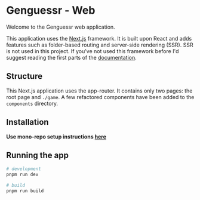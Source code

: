 # Genguessr - Web

Welcome to the Genguessr web application.

This application uses the [Next.js](http://nextjs.org/docs/) framework. It is
built upon React and adds features such as folder-based routing and server-side
rendering (SSR). SSR is not used in this project. If you've not used this
framework before I'd suggest reading the first parts of the [documentation](https://nextjs.org/docs).

## Structure

This Next.js application uses the app-router. It contains only two pages: the
root page and `./game`. A few refactored components have been added to the
`components` directory.

## Installation

**Use mono-repo setup instructions [here](../README.md#setup)**

## Running the app

```bash
# development
pnpm run dev

# build
pnpm run build
```
